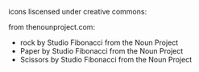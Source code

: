 icons liscensed under creative commons:

from thenounproject.com:
- rock by Studio Fibonacci from the Noun Project
- Paper by Studio Fibonacci from the Noun Project
- Scissors by Studio Fibonacci from the Noun Project